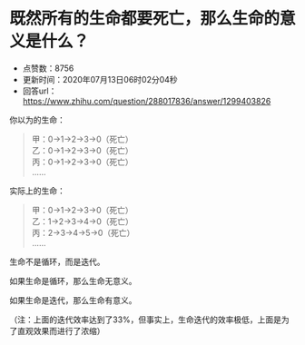 # 既然所有的生命都要死亡，那么生命的意义是什么？
- 点赞数：8756
- 更新时间：2020年07月13日06时02分04秒
- 回答url：https://www.zhihu.com/question/288017836/answer/1299403826
<body>
 <p data-pid="Bmyzyt0x">你以为的生命：</p>
 <blockquote data-pid="A5RsusTH">
  甲：0→1→2→3→0（死亡）
  <br>
  乙：0→1→2→3→0（死亡）
  <br>
  丙：0→1→2→3→0（死亡）
  <br>
  ……
 </blockquote>
 <p data-pid="gZs8DD4M">实际上的生命：</p>
 <blockquote data-pid="g1QNg52I">
  甲：0→1→2→3→0（死亡）
  <br>
  乙：1→2→3→4→0（死亡）
  <br>
  丙：2→3→4→5→0（死亡）
  <br>
  ……
 </blockquote>
 <p data-pid="p33S_h2h">生命不是循环，而是迭代。</p>
 <p data-pid="p5mQzwxz">如果生命是循环，那么生命无意义。</p>
 <p data-pid="Dlww7SEm">如果生命是迭代，那么生命有意义。</p>
 <p data-pid="2Z9F0xsU">（注：上面的迭代效率达到了33%，但事实上，生命迭代的效率极低，上面是为了直观效果而进行了浓缩）</p>
</body>